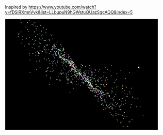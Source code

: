 Inspired by 
https://www.youtube.com/watch?v=fDSIRXmnVvk&list=LLbupuN9hGWstuQUazSgcAQQ&index=5

![screenshot](screenshot.png)
